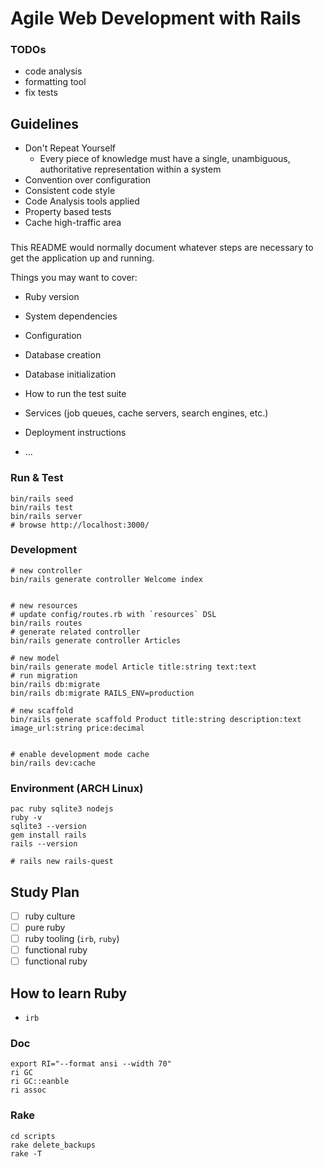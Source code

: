 # Agile Web Development with Rails

### TODOs

- code analysis
- formatting tool
- fix tests

## Guidelines

- Don't Repeat Yourself
  - Every piece of knowledge must have a single, unambiguous, authoritative representation within a system
- Convention over configuration
- Consistent code style
- Code Analysis tools applied
- Property based tests
- Cache high-traffic area

### 

This README would normally document whatever steps are necessary to get the
application up and running.

Things you may want to cover:

* Ruby version

* System dependencies

* Configuration

* Database creation

* Database initialization

* How to run the test suite

* Services (job queues, cache servers, search engines, etc.)

* Deployment instructions

* ...


### Run & Test

```shell
bin/rails seed
bin/rails test
bin/rails server
# browse http://localhost:3000/
```

### Development

```shell
# new controller
bin/rails generate controller Welcome index


# new resources
# update config/routes.rb with `resources` DSL
bin/rails routes
# generate related controller
bin/rails generate controller Articles

# new model
bin/rails generate model Article title:string text:text
# run migration
bin/rails db:migrate
bin/rails db:migrate RAILS_ENV=production

# new scaffold
bin/rails generate scaffold Product title:string description:text image_url:string price:decimal


# enable development mode cache
bin/rails dev:cache
```

### Environment (ARCH Linux)

```shell
pac ruby sqlite3 nodejs
ruby -v
sqlite3 --version
gem install rails
rails --version

# rails new rails-quest
```


## Study Plan

- [ ] ruby culture
- [ ] pure ruby
- [ ] ruby tooling (`irb`, `ruby`)
- [ ] functional ruby
- [ ] functional ruby

## How to learn Ruby

- `irb`

### Doc

```shell
export RI="--format ansi --width 70"
ri GC
ri GC::eanble
ri assoc
```

### Rake

```shell
cd scripts
rake delete_backups
rake -T
```

